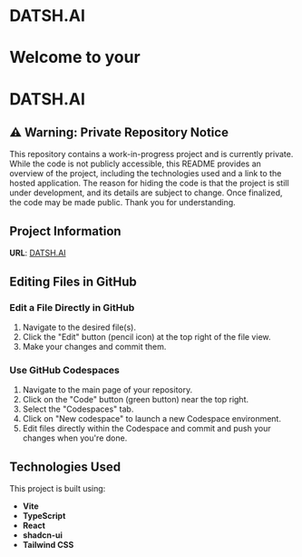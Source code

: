 # DATSH.AI

# Welcome to your 

# DATSH.AI

## ⚠️ Warning: Private Repository Notice
This repository contains a work-in-progress project and is currently private. While the code is not publicly accessible, this README provides an overview of the project, including the technologies used and a link to the hosted application. The reason for hiding the code is that the project is still under development, and its details are subject to change. Once finalized, the code may be made public. Thank you for understanding.

## Project Information

**URL**: [DATSH.AI ](https://datshdattashodhini.vercel.app/)

## Editing Files in GitHub

### Edit a File Directly in GitHub
1. Navigate to the desired file(s).
2. Click the "Edit" button (pencil icon) at the top right of the file view.
3. Make your changes and commit them.

### Use GitHub Codespaces
1. Navigate to the main page of your repository.
2. Click on the "Code" button (green button) near the top right.
3. Select the "Codespaces" tab.
4. Click on "New codespace" to launch a new Codespace environment.
5. Edit files directly within the Codespace and commit and push your changes when you're done.

## Technologies Used
This project is built using:

- **Vite**
- **TypeScript**
- **React**
- **shadcn-ui**
- **Tailwind CSS**
